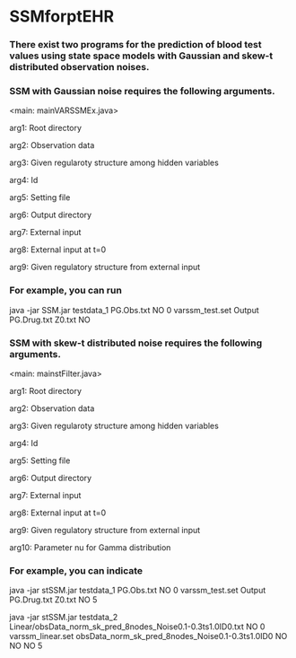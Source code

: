 # SSMforptEHR

### There exist two programs for the prediction of blood test values using state space models with Gaussian and skew-t distributed observation noises. 

### SSM with Gaussian noise requires the following arguments. 

<main: mainVARSSMEx.java>

arg1: Root directory

arg2: Observation data

arg3: Given regularoty structure among hidden variables

arg4: Id

arg5: Setting file

arg6: Output directory

arg7: External input

arg8: External input at t=0

arg9: Given regulatory structure from external input

### For example, you can run

java -jar SSM.jar testdata_1 PG.Obs.txt NO 0 varssm_test.set Output PG.Drug.txt Z0.txt NO

### SSM with skew-t distributed noise requires the following arguments. 

<main: mainstFilter.java>

arg1: Root directory

arg2: Observation data

arg3: Given regularoty structure among hidden variables

arg4: Id

arg5: Setting file

arg6: Output directory

arg7: External input

arg8: External input at t=0

arg9: Given regulatory structure from external input

arg10: Parameter nu for Gamma distribution

### For example, you can indicate

java -jar stSSM.jar testdata_1 PG.Obs.txt NO 0 varssm_test.set Output PG.Drug.txt Z0.txt NO 5

java -jar stSSM.jar testdata_2 Linear/obsData_norm_sk_pred_8nodes_Noise0.1-0.3ts1.0ID0.txt NO 0 varssm_linear.set obsData_norm_sk_pred_8nodes_Noise0.1-0.3ts1.0ID0 NO NO NO 5
